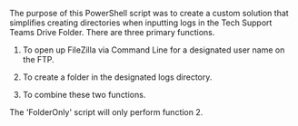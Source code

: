 The purpose of this PowerShell script was to create a custom solution that simplifies creating directories when inputting logs in the Tech Support Teams Drive Folder. There are three primary functions.

1) To open up FileZilla via Command Line for a designated user name on the FTP.

2) To create a folder in the designated logs directory. 

3) To combine these two functions.

The 'FolderOnly' script will only perform function 2.
